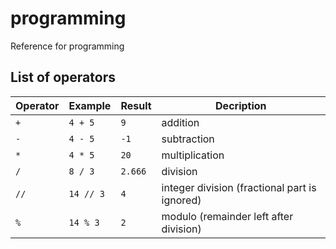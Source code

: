 # programming
Reference for programming

## List of operators 

Operator | Example | Result | Decription 
---------|---------|--------|-----------
`+`       | `4 + 5`   | `9`      | addition 
`-`       | `4 - 5`   | `-1`     | subtraction 
`*`       | `4 * 5`   | `20`     | multiplication
`/`       | `8 / 3`   | `2.666`  | division 
`//`      | `14 // 3` | `4`      | integer division (fractional part is ignored)
`%`       | `14 % 3`  | `2`      | modulo (remainder left after division)
